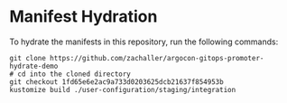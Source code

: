 # Manifest Hydration

To hydrate the manifests in this repository, run the following commands:

```shell
git clone https://github.com/zachaller/argocon-gitops-promoter-hydrate-demo
# cd into the cloned directory
git checkout 1fd65e6e2ac9a733d0203625dcb21637f854953b
kustomize build ./user-configuration/staging/integration
```
